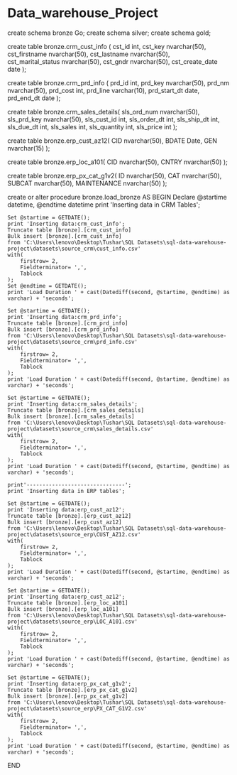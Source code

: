 # Data_warehouse_Project
create schema bronze
Go;
create schema silver;
create schema gold;

create table bronze.crm_cust_info (
cst_id	int,
cst_key	nvarchar(50),
cst_firstname nvarchar(50),	
cst_lastname nvarchar(50),	
cst_marital_status nvarchar(50),
cst_gndr nvarchar(50),
cst_create_date date
);

create table bronze.crm_prd_info (
prd_id	int,
prd_key	nvarchar(50),
prd_nm	nvarchar(50),
prd_cost int,
prd_line varchar(10),
prd_start_dt date,
prd_end_dt date
);


create table bronze.crm_sales_details(
sls_ord_num	nvarchar(50),
sls_prd_key	nvarchar(50),
sls_cust_id	int,
sls_order_dt int, 
sls_ship_dt	int,
sls_due_dt int,
sls_sales int,
sls_quantity int,
sls_price int
);

create table bronze.erp_cust_az12(
CID	nvarchar(50),
BDATE Date,
GEN nvarchar(15)
);

create table bronze.erp_loc_a101(
CID nvarchar(50),
CNTRY nvarchar(50)
);

create table bronze.erp_px_cat_g1v2(
ID nvarchar(50),
CAT nvarchar(50),
SUBCAT nvarchar(50),
MAINTENANCE nvarchar(50)
);

create or alter procedure bronze.load_bronze AS
BEGIN
	Declare @startime datetime, @endtime datetime
	print 'Inserting data in CRM Tables';
	
	Set @startime = GETDATE();
	print 'Inserting data:crm_cust_info';
	Truncate table [bronze].[crm_cust_info]
	Bulk insert [bronze].[crm_cust_info]
	from 'C:\Users\lenovo\Desktop\Tushar\SQL Datasets\sql-data-warehouse-project\datasets\source_crm\cust_info.csv'
	with(
		firstrow= 2,
		Fieldterminator= ',',
		Tablock
	);
	Set @endtime = GETDATE();
	print 'Load Duration ' + cast(Datediff(second, @startime, @endtime) as varchar) + 'seconds';

	Set @startime = GETDATE();
	print 'Inserting data:crm_prd_info';
	Truncate table [bronze].[crm_prd_info]
	Bulk insert [bronze].[crm_prd_info]
	from 'C:\Users\lenovo\Desktop\Tushar\SQL Datasets\sql-data-warehouse-project\datasets\source_crm\prd_info.csv'
	with(
		firstrow= 2,
		Fieldterminator= ',',
		Tablock
	);
	print 'Load Duration ' + cast(Datediff(second, @startime, @endtime) as varchar) + 'seconds';

	Set @startime = GETDATE();
	print 'Inserting data:crm_sales_details';
	Truncate table [bronze].[crm_sales_details]
	Bulk insert [bronze].[crm_sales_details]
	from 'C:\Users\lenovo\Desktop\Tushar\SQL Datasets\sql-data-warehouse-project\datasets\source_crm\sales_details.csv'
	with(
		firstrow= 2,
		Fieldterminator= ',',
		Tablock
	);
	print 'Load Duration ' + cast(Datediff(second, @startime, @endtime) as varchar) + 'seconds';

	print'-------------------------------';
	print 'Inserting data in ERP tables';

	Set @startime = GETDATE();
	print 'Inserting data:erp_cust_az12';
	Truncate table [bronze].[erp_cust_az12]
	Bulk insert [bronze].[erp_cust_az12]
	from 'C:\Users\lenovo\Desktop\Tushar\SQL Datasets\sql-data-warehouse-project\datasets\source_erp\CUST_AZ12.csv'
	with(
		firstrow= 2,
		Fieldterminator= ',',
		Tablock
	);
	print 'Load Duration ' + cast(Datediff(second, @startime, @endtime) as varchar) + 'seconds';

	Set @startime = GETDATE();
	print 'Inserting data:erp_cust_az12';
	Truncate table [bronze].[erp_loc_a101]
	Bulk insert [bronze].[erp_loc_a101]
	from 'C:\Users\lenovo\Desktop\Tushar\SQL Datasets\sql-data-warehouse-project\datasets\source_erp\LOC_A101.csv'
	with(
		firstrow= 2,
		Fieldterminator= ',',
		Tablock
	);
	print 'Load Duration ' + cast(Datediff(second, @startime, @endtime) as varchar) + 'seconds';

	Set @startime = GETDATE();
	print 'Inserting data:erp_px_cat_g1v2';
	Truncate table [bronze].[erp_px_cat_g1v2]
	Bulk insert [bronze].[erp_px_cat_g1v2]
	from 'C:\Users\lenovo\Desktop\Tushar\SQL Datasets\sql-data-warehouse-project\datasets\source_erp\PX_CAT_G1V2.csv'
	with(
		firstrow= 2,
		Fieldterminator= ',',
		Tablock
	);
	print 'Load Duration ' + cast(Datediff(second, @startime, @endtime) as varchar) + 'seconds';
END

